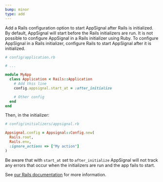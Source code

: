 ```yaml
---
bump: minor
type: add
---
```


Add a Rails configuration option to start AppSignal after Rails is initialized. By default, AppSignal will start before the Rails initializers are run. It is not possible to configure AppSignal in a Rails initializer using Ruby. To configure AppSignal in a Rails initializer, configure Rails to start AppSignal after it is initialized.

```ruby
# config/application.rb

# ...

module MyApp
  class Application < Rails::Application
    # Add this line
    config.appsignal.start_at = :after_initialize

    # Other config
  end
end
```

Then, in the initializer:

```ruby
# config/initializers/appsignal.rb

Appsignal.config = Appsignal::Config.new(
  Rails.root,
  Rails.env,
  :ignore_actions => ["My action"]
)
```

Be aware that with `start_at` set to `after_initialize` AppSignal will not track any errors that occur when the initializers are run and the app fails to start.

See [our Rails documentation](https://docs.appsignal.com/ruby/integrations/rails.html) for more information.
